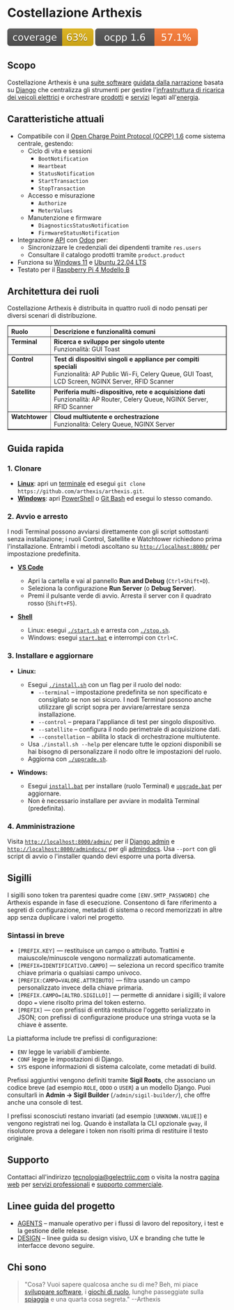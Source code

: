 # Costellazione Arthexis

[![Copertura](https://raw.githubusercontent.com/arthexis/arthexis/main/coverage.svg)](https://github.com/arthexis/arthexis/actions/workflows/coverage.yml) [![Copertura OCPP 1.6](https://raw.githubusercontent.com/arthexis/arthexis/main/ocpp_coverage.svg)](https://github.com/arthexis/arthexis/blob/main/docs/development/ocpp-user-manual.md)


## Scopo

Costellazione Arthexis è una [suite software](https://it.wikipedia.org/wiki/Suite_informatiche) [guidata dalla narrazione](https://it.wikipedia.org/wiki/Narrazione) basata su [Django](https://www.djangoproject.com/) che centralizza gli strumenti per gestire l'[infrastruttura di ricarica dei veicoli elettrici](https://it.wikipedia.org/wiki/Stazione_di_ricarica) e orchestrare [prodotti](https://it.wikipedia.org/wiki/Prodotto_(economia)) e [servizi](https://it.wikipedia.org/wiki/Servizio_(economia)) legati all'[energia](https://it.wikipedia.org/wiki/Energia).

## Caratteristiche attuali

- Compatibile con il [Open Charge Point Protocol (OCPP) 1.6](https://www.openchargealliance.org/protocols/ocpp-16/) come sistema centrale, gestendo:
  - Ciclo di vita e sessioni
    - `BootNotification`
    - `Heartbeat`
    - `StatusNotification`
    - `StartTransaction`
    - `StopTransaction`
  - Accesso e misurazione
    - `Authorize`
    - `MeterValues`
  - Manutenzione e firmware
    - `DiagnosticsStatusNotification`
    - `FirmwareStatusNotification`
- Integrazione [API](https://it.wikipedia.org/wiki/Application_programming_interface) con [Odoo](https://www.odoo.com/) per:
  - Sincronizzare le credenziali dei dipendenti tramite `res.users`
  - Consultare il catalogo prodotti tramite `product.product`
- Funziona su [Windows 11](https://www.microsoft.com/windows/windows-11) e [Ubuntu 22.04 LTS](https://releases.ubuntu.com/22.04/)
- Testato per il [Raspberry Pi 4 Modello B](https://www.raspberrypi.com/products/raspberry-pi-4-model-b/)

## Architettura dei ruoli

Costellazione Arthexis è distribuita in quattro ruoli di nodo pensati per diversi scenari di distribuzione.

<table border="1" cellpadding="8" cellspacing="0">
  <thead>
    <tr>
      <th align="left">Ruolo</th>
      <th align="left">Descrizione e funzionalità comuni</th>
    </tr>
  </thead>
  <tbody>
    <tr>
      <td valign="top"><strong>Terminal</strong></td>
      <td valign="top"><strong>Ricerca e sviluppo per singolo utente</strong><br />Funzionalità: GUI Toast</td>
    </tr>
    <tr>
      <td valign="top"><strong>Control</strong></td>
      <td valign="top"><strong>Test di dispositivi singoli e appliance per compiti speciali</strong><br />Funzionalità: AP Public Wi-Fi, Celery Queue, GUI Toast, LCD Screen, NGINX Server, RFID Scanner</td>
    </tr>
    <tr>
      <td valign="top"><strong>Satellite</strong></td>
      <td valign="top"><strong>Periferia multi-dispositivo, rete e acquisizione dati</strong><br />Funzionalità: AP Router, Celery Queue, NGINX Server, RFID Scanner</td>
    </tr>
    <tr>
      <td valign="top"><strong>Watchtower</strong></td>
      <td valign="top"><strong>Cloud multiutente e orchestrazione</strong><br />Funzionalità: Celery Queue, NGINX Server</td>
    </tr>
  </tbody>
</table>

## Guida rapida

### 1. Clonare
- **[Linux](https://it.wikipedia.org/wiki/Linux)**: apri un [terminale](https://it.wikipedia.org/wiki/Interfaccia_a_riga_di_comando) ed esegui `git clone https://github.com/arthexis/arthexis.git`.
- **[Windows](https://it.wikipedia.org/wiki/Microsoft_Windows)**: apri [PowerShell](https://learn.microsoft.com/powershell/) o [Git Bash](https://gitforwindows.org/) ed esegui lo stesso comando.

### 2. Avvio e arresto
I nodi Terminal possono avviarsi direttamente con gli script sottostanti senza installazione; i ruoli Control, Satellite e Watchtower richiedono prima l'installazione. Entrambi i metodi ascoltano su [`http://localhost:8000/`](http://localhost:8000/) per impostazione predefinita.

- **[VS Code](https://code.visualstudio.com/)**
   - Apri la cartella e vai al pannello **Run and Debug** (`Ctrl+Shift+D`).
   - Seleziona la configurazione **Run Server** (o **Debug Server**).
   - Premi il pulsante verde di avvio. Arresta il server con il quadrato rosso (`Shift+F5`).

- **[Shell](https://it.wikipedia.org/wiki/Shell_(informatica))**
   - Linux: esegui [`./start.sh`](start.sh) e arresta con [`./stop.sh`](stop.sh).
   - Windows: esegui [`start.bat`](start.bat) e interrompi con `Ctrl+C`.

### 3. Installare e aggiornare
- **Linux:**
   - Esegui [`./install.sh`](install.sh) con un flag per il ruolo del nodo:
     - `--terminal` – impostazione predefinita se non specificato e consigliato se non sei sicuro. I nodi Terminal possono anche utilizzare gli script sopra per avviare/arrestare senza installazione.
     - `--control` – prepara l'appliance di test per singolo dispositivo.
     - `--satellite` – configura il nodo perimetrale di acquisizione dati.
     - `--constellation` – abilita lo stack di orchestrazione multiutente.
   - Usa `./install.sh --help` per elencare tutte le opzioni disponibili se hai bisogno di personalizzare il nodo oltre le impostazioni del ruolo.
   - Aggiorna con [`./upgrade.sh`](upgrade.sh).

- **Windows:**
   - Esegui [`install.bat`](install.bat) per installare (ruolo Terminal) e [`upgrade.bat`](upgrade.bat) per aggiornare.
   - Non è necessario installare per avviare in modalità Terminal (predefinita).

### 4. Amministrazione
Visita [`http://localhost:8000/admin/`](http://localhost:8000/admin/) per il [Django admin](https://docs.djangoproject.com/en/stable/ref/contrib/admin/) e [`http://localhost:8000/admindocs/`](http://localhost:8000/admindocs/) per gli [admindocs](https://docs.djangoproject.com/en/stable/ref/contrib/admin/admindocs/). Usa `--port` con gli script di avvio o l'installer quando devi esporre una porta diversa.

## Sigilli

I sigilli sono token tra parentesi quadre come `[ENV.SMTP_PASSWORD]` che Arthexis espande in fase di esecuzione. Consentono di fare riferimento a segreti di configurazione, metadati di sistema o record memorizzati in altre app senza duplicare i valori nel progetto.

### Sintassi in breve

- `[PREFIX.KEY]` &mdash; restituisce un campo o attributo. Trattini e maiuscole/minuscole vengono normalizzati automaticamente.
- `[PREFIX=IDENTIFICATIVO.CAMPO]` &mdash; seleziona un record specifico tramite chiave primaria o qualsiasi campo univoco.
- `[PREFIX:CAMPO=VALORE.ATTRIBUTO]` &mdash; filtra usando un campo personalizzato invece della chiave primaria.
- `[PREFIX.CAMPO=[ALTRO.SIGILLO]]` &mdash; permette di annidare i sigilli; il valore dopo `=` viene risolto prima del token esterno.
- `[PREFIX]` &mdash; con prefissi di entità restituisce l'oggetto serializzato in JSON; con prefissi di configurazione produce una stringa vuota se la chiave è assente.

La piattaforma include tre prefissi di configurazione:

- `ENV` legge le variabili d'ambiente.
- `CONF` legge le impostazioni di Django.
- `SYS` espone informazioni di sistema calcolate, come metadati di build.

Prefissi aggiuntivi vengono definiti tramite **Sigil Roots**, che associano un codice breve (ad esempio `ROLE`, `ODOO` o `USER`) a un modello Django. Puoi consultarli in **Admin &rarr; Sigil Builder** (`/admin/sigil-builder/`), che offre anche una console di test.

I prefissi sconosciuti restano invariati (ad esempio `[UNKNOWN.VALUE]`) e vengono registrati nei log. Quando è installata la CLI opzionale `gway`, il risolutore prova a delegare i token non risolti prima di restituire il testo originale.

## Supporto

Contattaci all'indirizzo [tecnologia@gelectriic.com](mailto:tecnologia@gelectriic.com) o visita la nostra [pagina web](https://www.gelectriic.com/) per [servizi professionali](https://it.wikipedia.org/wiki/Servizio_professionale) e [supporto commerciale](https://it.wikipedia.org/wiki/Supporto_tecnico).

## Linee guida del progetto

- [AGENTS](AGENTS.md) – manuale operativo per i flussi di lavoro del repository, i test e la gestione delle release.
- [DESIGN](DESIGN.md) – linee guida su design visivo, UX e branding che tutte le interfacce devono seguire.

## Chi sono

> "Cosa? Vuoi sapere qualcosa anche su di me? Beh, mi piace [sviluppare software](https://it.wikipedia.org/wiki/Sviluppo_software), i [giochi di ruolo](https://it.wikipedia.org/wiki/Gioco_di_ruolo), lunghe passeggiate sulla [spiaggia](https://it.wikipedia.org/wiki/Spiaggia) e una quarta cosa segreta."
> --Arthexis
